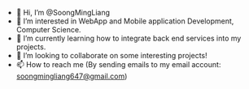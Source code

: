 - 👋 Hi, I’m @SoongMingLiang
- 👀 I’m interested in WebApp and Mobile application Development, Computer Science.
- 🌱 I’m currently learning how to integrate back end services into my projects.
- 💞️ I’m looking to collaborate on some interesting projects!
- 📫 How to reach me (By sending emails to my email account: soongmingliang647@gmail.com)

<!---
SoongMingLiang/SoongMingLiang is a ✨ special ✨ repository because its `README.md` (this file) appears on your GitHub profile.
You can click the Preview link to take a look at your changes.
--->
